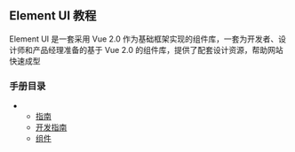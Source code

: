 ## Element UI 教程

Element UI 是一套采用 Vue 2.0 作为基础框架实现的组件库，一套为开发者、设计师和产品经理准备的基于 Vue 2.0 的组件库，提供了配套设计资源，帮助网站快速成型

### 手册目录

- - [指南](https://cloud.tencent.com/developer/chapter/18050)
  - [开发指南](https://cloud.tencent.com/developer/chapter/18051)
  - [组件](https://cloud.tencent.com/developer/chapter/18052)